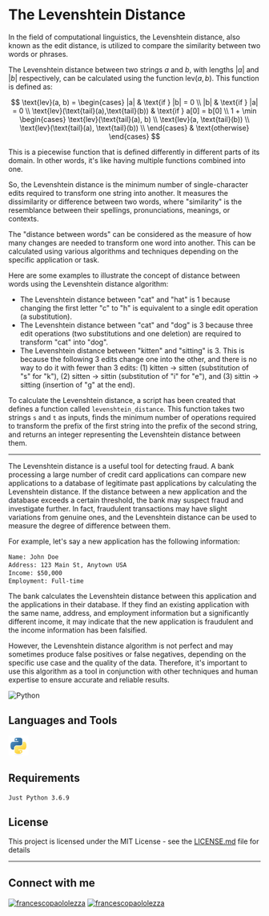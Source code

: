 # The Levenshtein Distance 

In the field of computational linguistics, the Levenshtein distance, also known as the edit distance, is utilized to compare the similarity between two words or phrases.

The Levenshtein distance between two strings $a$ and $b$, with lengths $|a|$ and $|b|$ respectively, can be calculated using the function $\text{lev}(a, b)$. This function is defined as:

$$
\text{lev}(a, b) = 
\begin{cases}
  |a| & \text{if } |b| = 0 \\
  |b| & \text{if } |a| = 0 \\
  \text{lev}(\text{tail}(a),\text{tail}(b)) & \text{if } a[0] = b[0] \\
  1 + \min \begin{cases}
          \text{lev}(\text{tail}(a), b) \\
          \text{lev}(a, \text{tail}(b)) \\
          \text{lev}(\text{tail}(a), \text{tail}(b)) \\
       \end{cases} & \text{otherwise}
\end{cases}
$$

This is a piecewise function that is defined differently in different parts of its domain. In other words, it's like having multiple functions combined into one.

So, the Levenshtein distance is the minimum number of single-character edits required to transform one string into another. It measures the dissimilarity or difference between two words, where "similarity" is the resemblance between their spellings, pronunciations, meanings, or contexts.

The "distance between words" can be considered as the measure of how many changes are needed to transform one word into another. This can be calculated using various algorithms and techniques depending on the specific application or task.

Here are some examples to illustrate the concept of distance between words using the Levenshtein distance algorithm:

- The Levenshtein distance between "cat" and "hat" is 1 because changing the first letter "c" to "h" is equivalent to a single edit operation (a substitution).
- The Levenshtein distance between "cat" and "dog" is 3 because three edit operations (two substitutions and one deletion) are required to transform "cat" into "dog".
- The Levenshtein distance between "kitten" and "sitting" is 3. This is because the following 3 edits change one into the other, and there is no way to do it with fewer than 3 edits: (1) kitten → sitten (substitution of "s" for "k"), (2) sitten → sittin (substitution of "i" for "e"), and (3) sittin → sitting (insertion of "g" at the end).

To calculate the Levenshtein distance, a script has been created that defines a function called `levenshtein_distance`. This function takes two strings `s` and `t` as inputs, finds the minimum number of operations required to transform the prefix of the first string into the prefix of the second string, and returns an integer representing the Levenshtein distance between them.

<hr>

The Levenshtein distance is a useful tool for detecting fraud. A bank processing a large number of credit card applications can compare new applications to a database of legitimate past applications by calculating the Levenshtein distance. If the distance between a new application and the database exceeds a certain threshold, the bank may suspect fraud and investigate further.
In fact, fraudulent transactions may have slight variations from genuine ones, and the Levenshtein distance can be used to measure the degree of difference between them.

For example, let's say a new application has the following information:

    Name: John Doe
    Address: 123 Main St, Anytown USA
    Income: $50,000
    Employment: Full-time

The bank calculates the Levenshtein distance between this application and the applications in their database.
If they find an existing application with the same name, address, and employment information but a significantly different income, it may indicate that the new application is fraudulent and the income information has been falsified.

However, the Levenshtein distance algorithm is not perfect and may sometimes produce false positives or false negatives, depending on the specific use case and the quality of the data. Therefore, it's important to use this algorithm as a tool in conjunction with other techniques and human expertise to ensure accurate and reliable results.

![Python](https://img.shields.io/badge/python-3670A0?style=for-the-badge&logo=python&logoColor=ffdd54) 


## Languages and Tools
<p align="left"> <a href="https://www.python.org" target="_blank" rel="noreferrer"> <img src="https://raw.githubusercontent.com/devicons/devicon/master/icons/python/python-original.svg" alt="python" width="40" height="40"/> </a> </p>

## Requirements
```
Just Python 3.6.9
```
## License

This project is licensed under the MIT License - see the [LICENSE.md](LICENSE.md) file for details

<hr>

## Connect with me
<p align="left">
<a href="https://www.linkedin.com/in/francescopl/" target="blank"><img align="center" src="https://raw.githubusercontent.com/rahuldkjain/github-profile-readme-generator/master/src/images/icons/Social/linked-in-alt.svg" alt="francescopaololezza" height="20" width="30" /></a>
<a href="https://www.kaggle.com/francescopaolol" target="blank"><img align="center" src="https://raw.githubusercontent.com/rahuldkjain/github-profile-readme-generator/master/src/images/icons/Social/kaggle.svg" alt="francescopaololezza" height="20" width="30" /></a>
</p>



